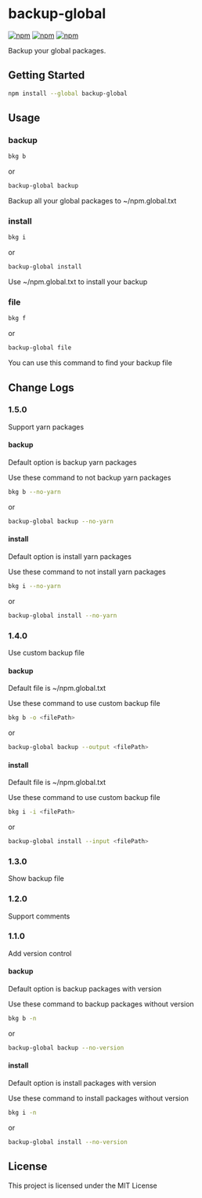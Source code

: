 # backup-global
[![npm](https://img.shields.io/npm/dt/backup-global.svg)]()
[![npm](https://img.shields.io/npm/v/backup-global.svg)]()
[![npm](https://img.shields.io/npm/l/backup-global.svg)]()

Backup your global packages.

## Getting Started

```bash
npm install --global backup-global
```

## Usage

### backup

```bash
bkg b
```

or

```bash
backup-global backup
```

Backup all your global packages to ~/npm.global.txt

### install

```bash
bkg i
```

or

```bash
backup-global install
```

Use ~/npm.global.txt to install your backup

### file

```bash
bkg f
```

or

```bash
backup-global file
```

You can use this command to find your backup file

## Change Logs

### 1.5.0
Support yarn packages

#### backup

Default option is backup yarn packages

Use these command to not backup yarn packages

```bash
bkg b --no-yarn
```

or

```bash
backup-global backup --no-yarn
```

#### install

Default option is install yarn packages

Use these command to not install yarn packages

```bash
bkg i --no-yarn
```

or

```bash
backup-global install --no-yarn
```

### 1.4.0
Use custom backup file

#### backup

Default file is ~/npm.global.txt

Use these command to use custom backup file

```bash
bkg b -o <filePath>
```

or

```bash
backup-global backup --output <filePath>
```

#### install

Default file is ~/npm.global.txt

Use these command to use custom backup file

```bash
bkg i -i <filePath>
```

or

```bash
backup-global install --input <filePath>
```

### 1.3.0
Show backup file

### 1.2.0
Support comments

### 1.1.0
Add version control

#### backup

Default option is backup packages with version

Use these command to backup packages without version

```bash
bkg b -n
```

or

```bash
backup-global backup --no-version
```

#### install

Default option is install packages with version

Use these command to install packages without version

```bash
bkg i -n
```

or

```bash
backup-global install --no-version
```

## License

This project is licensed under the MIT License
